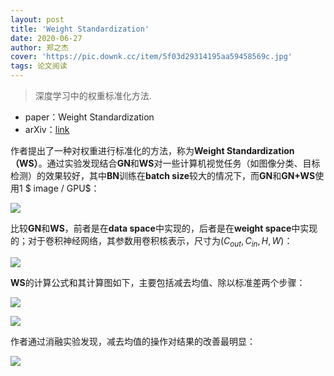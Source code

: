 ```yaml
---
layout: post
title: 'Weight Standardization'
date: 2020-06-27
author: 郑之杰
cover: 'https://pic.downk.cc/item/5f03d29314195aa59458569c.jpg'
tags: 论文阅读
---
```


> 深度学习中的权重标准化方法.

- paper：Weight Standardization
- arXiv：[link](https://arxiv.org/abs/1903.10520)

作者提出了一种对权重进行标准化的方法，称为**Weight Standardization（WS）**。通过实验发现结合**GN**和**WS**对一些计算机视觉任务（如图像分类、目标检测）的效果较好，其中**BN**训练在**batch size**较大的情况下，而**GN**和**GN+WS**使用$1$  $ image / GPU$：

![](https://pic.downk.cc/item/5f03d39d14195aa59458ae3a.jpg)

比较**GN**和**WS**，前者是在**data space**中实现的，后者是在**weight space**中实现的；对于卷积神经网络，其参数用卷积核表示，尺寸为$(C_{out},C_{in},H,W)$：

![](https://pic.downk.cc/item/5f03d42a14195aa59458dac0.jpg)

**WS**的计算公式和其计算图如下，主要包括减去均值、除以标准差两个步骤：

![](https://pic.downk.cc/item/5f03d50a14195aa594593074.jpg)

![](https://pic.downk.cc/item/5f03d4fa14195aa5945923ae.jpg)

作者通过消融实验发现，减去均值的操作对结果的改善最明显：

![](https://pic.downk.cc/item/5f03d55514195aa594594d92.jpg)
